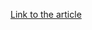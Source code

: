 [Link to the article](https://gallery.technet.microsoft.com/scriptcenter/Kerberos-Golden-Ticket-b4814285)
